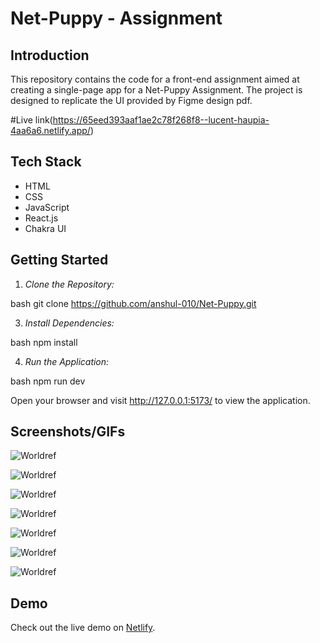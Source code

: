 # Net-Puppy - Assignment

## Introduction

This repository contains the code for a front-end assignment aimed at creating a single-page app for a Net-Puppy Assignment. The project is designed to replicate the UI provided by Figme design pdf.




#Live link(https://65eed393aaf1ae2c78f268f8--lucent-haupia-4aa6a6.netlify.app/)

## Tech Stack

- HTML
- CSS
- JavaScript
- React.js
- Chakra UI


## Getting Started

1. *Clone the Repository:*

bash
git clone https://github.com/anshul-010/Net-Puppy.git


3. *Install Dependencies:*

bash
npm install


4. *Run the Application:*

bash
npm run dev


Open your browser and visit http://127.0.0.1:5173/ to view the application.

## Screenshots/GIFs


![Worldref](https://github.com/anshul-010/Net-Puppy/assets/93611786/ce803ee3-cdbc-4746-96ac-55d8ff329075)


![Worldref](https://github.com/anshul-010/Net-Puppy/assets/93611786/18d8438e-0d87-4d40-81b1-4bb814cf1f44)


![Worldref](https://github.com/anshul-010/Net-Puppy/assets/93611786/49d7a830-9bf7-4582-86b8-f2821e9a59d9)


![Worldref](https://github.com/anshul-010/Net-Puppy/assets/93611786/686854e9-4cea-4931-b9e8-13213e49662d)


![Worldref](https://github.com/anshul-010/Net-Puppy/assets/93611786/b3a85b8a-2a72-4bba-947a-d4dedb4bea22)


![Worldref](https://github.com/anshul-010/Net-Puppy/assets/93611786/b8df789b-0fbe-44a9-8100-7c1eaec2ab9a)


![Worldref](https://github.com/anshul-010/Net-Puppy/assets/93611786/87d4edda-5408-4aff-b0ba-a0a7c4d3784b)


## Demo

Check out the live demo on [Netlify](https://65eed393aaf1ae2c78f268f8--lucent-haupia-4aa6a6.netlify.app/).
